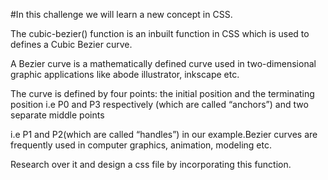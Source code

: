 #In this challenge we will learn a new concept in CSS.

The cubic-bezier() function is an inbuilt function in CSS which is used to defines a Cubic Bezier curve.

A Bezier curve is a mathematically defined curve used in two-dimensional graphic applications like abode illustrator, inkscape etc.

The curve is defined by four points: the initial position and the terminating position i.e P0 and P3 respectively (which are called “anchors”) and two separate middle points

i.e P1 and P2(which are called “handles”) in our example.Bezier curves are frequently used in computer graphics, animation, modeling etc.

Research over it and design a css file by incorporating this function.
